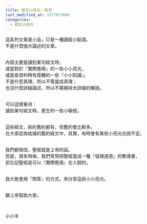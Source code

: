 ```yaml
---
title: 經文小亮光：前言
last_modified_at: 1577973600
categories:
  - 經文小亮光
---
```


<p>這系列文章是小品，只是一種讀經小點滴，<br>
不是什麼強大論述的文章。</p>

<p><br>
內容主要是讀到某句經文時，<br>
或是對於『實際應用』的一些小小亮光，<br>
或是查資料時有感觸的一些『小小知識』。<br>
不是什麼真理，所以不需當成真理；<br>
也沒什麼詳細論述，所以不需期待太詳細的解說。</p>

<p><br>
可以這樣看待：<br>
讀到某句經文時，產生的一些小聯想。</p>

<p><br>
這些經文，新約舊約都有，但舊約會比較多。<br>
在大家認為枯燥的舊約經文中，其實，有時會有某些小亮光也說不定。</p>

<p><br>
我們都相信，聖經就是上帝的話。<br>
但是，很多時候，我們常常把聖經當成一種『倫理道德』的教導書，<br>
卻忘記聖經是可以『實際應用』在人間的。</p>

<p><br>
我大致會用『問答』的方式，來分享這些小小亮光。</p>

<p><br>
願上帝幫助大家。</p>

<p>&nbsp;</p>

<p>小小羊</p>

